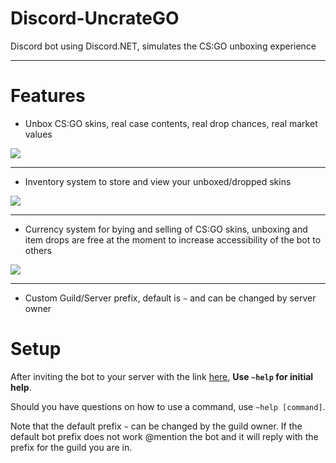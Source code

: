 # Discord-UncrateGO
Discord bot using Discord.NET, simulates the CS:GO unboxing experience 

***

# Features


* Unbox CS:GO skins, real case contents, real drop chances, real market values

![](http://i.imgur.com/AvlC6K6.gif)

***

* Inventory system to store and view your unboxed/dropped skins

![](http://i.imgur.com/KTzF839.gif)

***

* Currency system for bying and selling of CS:GO skins, unboxing and item drops are free at the moment to increase accessibility of the bot to others

![](https://i.imgur.com/7sS9ciE.gif)

***

* Custom Guild/Server prefix, default is `~` and can be changed by server owner

# Setup

After inviting the bot to your server with the link [here](https://discordapp.com/api/oauth2/authorize?client_id=523282498265022479&permissions=337984&scope=bot), **Use `~help` for initial help**. 

Should you have questions on how to use a command, use `~help [command]`. 

Note that the default prefix `~` can be changed by the guild owner. If the default bot prefix does not work @mention the bot and it will reply with the prefix for the guild you are in.
